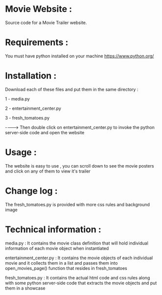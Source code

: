 # Movie Website :
Source code for a Movie Trailer website.

# Requirements :
You must have python installed on your machine https://www.python.org/

# Installation :
Download each of these files and put them in the same directory :
 
 1 - media.py
 
 2 - entertainment_center.py
 
 3 - fresh_tomatoes.py
 
 ----> Then double click on entertainment_center.py to invoke the python server-side code and open the website
 
 # Usage :
 The website is easy to use , you can scroll down to see the movie posters and click on any of them to view it's trailer
 
 # Change log :
 The fresh_tomatoes.py is provided with more css rules and background image
 
 # Technical information :
 
   media.py : It contains the movie class definition that will hold individual information of each movie object when instantiated
   
   entertainment_center.py : It contains the movie objects of each individual movie and it collects them in a list and passes them into open_movies_page() function that resides in fresh_tomatoes
   
   fresh_tomatoes.py : It contains the actual html code and css rules along with some python server-side code that extracts the movie objects and put them in a showcase
